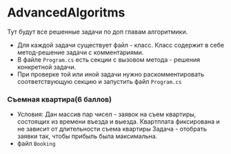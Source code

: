 # AdvancedAlgoritms
Тут будут все решенные задачи по доп главам алгоритмики. 

- Для каждой задачи существует файл - класс. Класс содержит в себе метод-решение задачи с комментариями.
- В файле `Program.cs` есть секции с вызовом метода - решения конкретной задачи.
- При проверке той или иной задачи нужно раскомментировать соответствующую секцию и запустить файл `Program.cs` 

### Съемная квартира(6 баллов)
- Условия: Дан массив пар чисел - заявок на съем квартиры, состоящих из времени въезда и выезда. Квартплата фиксирована и не зависит от длительности съема квартиры Задача - отобрать заявки так, чтобы прибыль была максимальна.
- файл `Booking`
